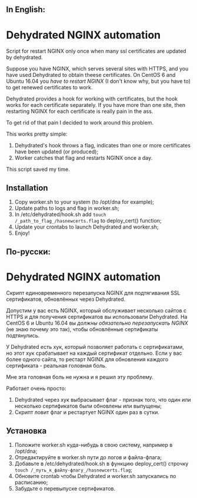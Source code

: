 ## In English:
# Dehydrated NGINX automation
Script for restart NGINX only once when many ssl certificates are updated by dehydrated.

Suppose you have NGINX, which serves several sites with HTTPS, and you have used Dehydrated to obtain theese certificates. On CentOS 6 and Ubuntu 16.04 you _have to restart NGINX_ (I don't know why, but you have to) to get renewed certificates to work. 

Dehydrated provides a hook for working with certificates, but the hook works for each certificate separately. If you have more than one site, then restarting NGINX for each certificate is really pain in the ass.

To get rid of that pain I decided to work around this problem.

This works pretty simple:
1. Dehydrated's hook throws a flag, indicates than one or more certificates have been updated (or produced);
2. Worker catches that flag and restarts NGINX once a day.

This script saved my time. 

## Installation
1. Copy worker.sh to your system (to /opt/dna for example);
2. Update paths to logs and flag in worker.sh;
3. In /etc/dehydrated/hook.sh add `touch /_path_to_flag_/hasnewcerts.flag` to deploy_cert() function;
4. Update your crontabs to launch Dehydrated and worker.sh;
5. Enjoy!

## По-русски:
# Dehydrated NGINX automation
Скрипт единовременного перезапуска NGINX для подтягивания SSL сертификатов, обновлённых через Dehydrated.

Допустим у вас есть NGINX, который обслуживает несколько сайтов с HTTPS и для получения сертификатов вы использовали Dehydrated. На CentOS 6 и Ubuntu 16.04 вы _должны обязательно перезапускать NGINX_ (не знаю почему это так), чтобы обновлённые сертификаты подтянулись.

У Dehydrated есть хук, который позволяет работать с сертификатами, но этот хук срабатывает на каждый сертификат отдельно. Если у вас более одного сайта, то рестарт NGINX для обновления каждого сертификата - реальная головная боль.

Мне эта головная боль не нужна и я решил эту проблему.

Работает очень просто:
1. Dehydrated через хук выбрасывает флаг - признак того, что один или несколько сертификатов были обновлены или выпущены;
2. Скрипт ловит флаг и рестартует NGINX один раз в сутки.

## Установка
1. Положите worker.sh куда-нибудь в свою систему, например в /opt/dna;
2. Отредактируйте в worker.sh пути до логов и файла-флага;
3. Добавьте в /etc/dehydrated/hook.sh в функцию deploy_cert() строчку `touch /_путь_к_файлу-флагу_/hasnewcerts.flag`;
3. Обновите crontab чтобы Dehydrated и worker.sh запускались по расписанию;
4. Забудьте о перевыпуске сертификатов.
